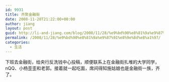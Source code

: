```yaml
---
id: 9931
title: 齐聚金融街
date: 2008-11-28T21:22:00+00:00
author: jiang
layout: post
guid: http://li-and-jiang.com/blog/2008/11/28/%e9%bd%90%e8%81%9a%e9%87%91%e8%9e%8d%e8%a1%97/
permalink: /2008/11/28/%e9%bd%90%e8%81%9a%e9%87%91%e8%9e%8d%e8%a1%97/
categories:
  - 生活
---
```

下班去金融街，给央行反洗钱中心投稿，顺便联系上在金融街扎堆的大学同学，nQQ、小杨歪歪和老郭。接着就一起吃面，席间得知施姑娘也是金融街一族，齐了。